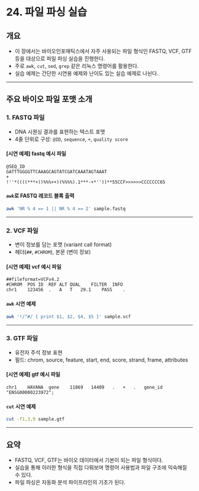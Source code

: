 # 24. 파일 파싱 실습

## 개요

* 이 장에서는 바이오인포매틱스에서 자주 사용되는 파일 형식인 FASTQ, VCF, GTF 등을 대상으로 파일 파싱 실습을 진행한다.
* 주로 `awk`, `cut`, `sed`, `grep` 같은 리눅스 명령어를 활용한다.
* 실습 예제는 간단한 시연용 예제와 난이도 있는 실습 예제로 나뉜다.

---

## 주요 바이오 파일 포맷 소개

### 1. FASTQ 파일

* DNA 시퀀싱 결과를 표현하는 텍스트 포맷
* 4줄 단위로 구성: `@ID`, `sequence`, `+`, `quality score`

#### \[시연 예제] fastq 예시 파일

```text
@SEQ_ID
GATTTGGGGTTCAAAGCAGTATCGATCAAATAGTAAAT
+
!''*((((***+))%%%++)(%%%%).1***-+*''))**55CCF>>>>>>CCCCCCC65
```

#### `awk`로 FASTQ 레코드 블록 출력

```bash
awk 'NR % 4 == 1 || NR % 4 == 2' sample.fastq
```

---

### 2. VCF 파일

* 변이 정보를 담는 포맷 (variant call format)
* 헤더(`##`, `#CHROM`), 본문 (변이 정보)

#### \[시연 예제] vcf 예시 파일

```text
##fileformat=VCFv4.2
#CHROM	POS	ID	REF	ALT	QUAL	FILTER	INFO
chr1	123456	.	A	T	29.1	PASS	.
```

#### `awk` 시연 예제

```bash
awk '!/^#/ { print $1, $2, $4, $5 }' sample.vcf
```

---

### 3. GTF 파일

* 유전자 주석 정보 표현
* 필드: chrom, source, feature, start, end, score, strand, frame, attributes

#### \[시연 예제] gtf 예시 파일

```text
chr1	HAVANA	gene	11869	14409	.	+	.	gene_id "ENSG00000223972";
```

#### `cut` 시연 예제

```bash
cut -f1,3,9 sample.gtf
```



---


## 요약

* FASTQ, VCF, GTF는 바이오 데이터에서 기본이 되는 파일 형식이다.
* 실습을 통해 이러한 형식을 직접 다뤄보며 명령어 사용법과 파일 구조에 익숙해질 수 있다.
* 파일 파싱은 자동화 분석 파이프라인의 기초가 된다.
